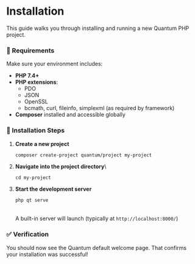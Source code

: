 # Installation

This guide walks you through installing and running a new Quantum PHP project.

### 🔧 Requirements

Make sure your environment includes:

* **PHP 7.4+**&#x20;
* **PHP extensions**:
  * PDO
  * JSON
  * OpenSSL
  * bcmath, curl, fileinfo, simplexml (as required by framework)&#x20;
* **Composer** installed and accessible globally

### 🚀 Installation Steps

1.  **Create a new project**

    ```bash
    composer create-project quantum/project my-project
    ```


2.  **Navigate into the project directory**\


    ```
    cd my-project
    ```


3.  **Start the development server**

    ```bash
    php qt serve
    ```

    \
    A built-in server will launch (typically at `http://localhost:8000/`)

### ✅ Verification

You should now see the Quantum default welcome page. That confirms your installation was successful!
